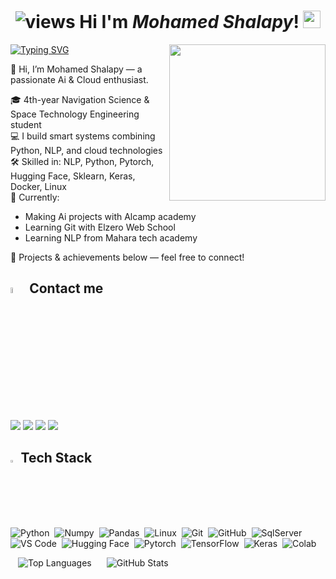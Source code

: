 <h1 align="center">
   <img src="https://komarev.com/ghpvc/?username=MohamedGalal-2&show_icons=true&locale=en&layout=compact&theme=radical&style=for-the-badge&color=blue" alt="views" />
   Hi I'm <em>Mohamed Shalapy</em>! 
   <img width="28" src="https://media.giphy.com/media/hvRJCLFzcasrR4ia7z/giphy.gif">
</h1>

<img width="250" align="right" src="https://media.tenor.com/uYP_Nkq8VPsAAAAd/coding-hello-world.gif">

[![Typing SVG](https://readme-typing-svg.herokuapp.com?font=Fira+Code&size=18&pause=500&width=435&lines=The+1000+mils+route+;starts+with+one+step;be+patient+be+hard+that's+what+you+need)](https://git.io/typing-svg)

👋 Hi, I’m Mohamed Shalapy — a passionate Ai & Cloud enthusiast.

🎓 4th-year Navigation Science & Space Technology Engineering student  
💻 I build smart systems combining Python, NLP, and cloud technologies  
🛠️ Skilled in: NLP, Python, Pytorch, Hugging Face, Sklearn, Keras, Docker, Linux  
🎯 Currently: 
  - Making Ai projects with Alcamp academy
  - Learning Git with Elzero Web School
  - Learning NLP from Mahara tech academy

🔗 Projects & achievements below — feel free to connect!

## <img src="https://media.giphy.com/media/gIkM6hiJfvSIIJCnKy/giphy.gif" width="5%"> Contact me

<a href="mailto:mohamedshalapy7919@gmail.com"><img src="https://img.shields.io/badge/Gmail-D14836?style=for-the-badge&logo=gmail&logoColor=white"/></a>
<a href="https://www.linkedin.com/in/mohamed-ahmed-4880b0287/" target="_blank"><img src="https://img.shields.io/badge/-Linkedin-0077B5?style=for-the-badge&logo=Linkedin&logoColor=white"/></a>
<a href="https://t.me/Mohamed_Shalapy1" target="_blank"><img src="https://img.shields.io/badge/-Telegram-0077B5?style=for-the-badge&logo=Telegram&logoColor=white"/></a>
<a href="https://www.facebook.com/profile.php?id=100043553747285" target="_blank"><img src="https://img.shields.io/badge/Facebook-1877F2?style=for-the-badge&logo=facebook&logoColor=white"/></a>


## <img src="https://media2.giphy.com/media/QssGEmpkyEOhBCb7e1/giphy.gif?cid=ecf05e47a0n3gi1bfqntqmob8g9aid1oyj2wr3ds3mg700bl&rid=giphy.gif" width ="2.3%"> Tech Stack

![Python](https://img.shields.io/badge/Python-FFD43B?style=for-the-badge&logo=python&logoColor=blue)&nbsp;
![Numpy](https://img.shields.io/badge/Numpy-777BB4?style=for-the-badge&logo=numpy&logoColor=white)&nbsp;
![Pandas](https://img.shields.io/badge/Pandas-2C2D72?style=for-the-badge&logo=pandas&logoColor=white)&nbsp;
![Linux](https://img.shields.io/badge/Linux-FCC624?style=for-the-badge&logo=linux&logoColor=black)&nbsp;
![Git](https://img.shields.io/badge/GIT-E44C30?style=for-the-badge&logo=git&logoColor=white)&nbsp;
![GitHub](https://img.shields.io/badge/GitHub-100000?style=for-the-badge&logo=github&logoColor=white)&nbsp;
![SqlServer](https://img.shields.io/badge/Microsoft%20SQL%20Server-CC2927?style=for-the-badge&logo=microsoft%20sql%20server&logoColor=white)&nbsp;
![VS Code](https://img.shields.io/badge/VSCode-0078D4?style=for-the-badge&logo=visual%20studio%20code&logoColor=white)&nbsp;
![Hugging Face](https://img.shields.io/badge/-HuggingFace-FDEE21?style=for-the-badge&logo=HuggingFace&logoColor=black)&nbsp;
![Pytorch](https://img.shields.io/badge/PyTorch-EE4C2C?style=for-the-badge&logo=pytorch&logoColor=white)&nbsp;
![TensorFlow](https://img.shields.io/badge/TensorFlow-FF6F00?style=for-the-badge&logo=tensorflow&logoColor=white)&nbsp;
![Keras](https://img.shields.io/badge/Keras-FF0000?style=for-the-badge&logo=keras&logoColor=white)&nbsp;
![Colab](https://img.shields.io/badge/Colab-F9AB00?style=for-the-badge&logo=googlecolab&color=525252)&nbsp;

  <img align="left" src="https://github-readme-stats.vercel.app/api/top-langs/?username=MohamedGalal-2&layout=compact&theme=outrun&cache_seconds=28800&v=5"
       alt="Top Languages" style="margin: 0 12px;" />
  <img align="left" src="https://github-readme-stats.vercel.app/api?username=MohamedGalal-2&layout=compact&show_icons=true&theme=outrun&cache_seconds=28800&v=5"
       alt="GitHub Stats" style="margin: 0 12px;" />

<br>







